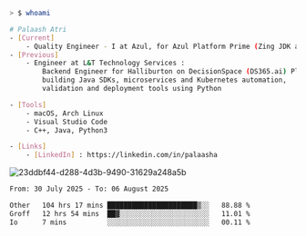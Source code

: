 ```sh
> $ whoami

# Palaash Atri
- [Current]
    - Quality Engineer - I at Azul, for Azul Platform Prime (Zing JDK and OptHub Cloud-Native Compiler)
- [Previous]
    - Engineer at L&T Technology Services :
        Backend Engineer for Halliburton on DecisionSpace (DS365.ai) Platform team,
        building Java SDKs, microservices and Kubernetes automation,
        validation and deployment tools using Python

- [Tools]
    - macOS, Arch Linux
    - Visual Studio Code
    - C++, Java, Python3

- [Links]
    - [LinkedIn] : https://linkedin.com/in/palaasha 

```
![23ddbf44-d288-4d3b-9490-31629a248a5b](https://github.com/user-attachments/assets/e8f7d8c9-2427-40a3-b819-73b167b77e19)


<!--START_SECTION:waka-->

```txt
From: 30 July 2025 - To: 06 August 2025

Other   104 hrs 17 mins ██████████████████████▒░░   88.88 %
Groff   12 hrs 54 mins  ██▓░░░░░░░░░░░░░░░░░░░░░░   11.01 %
Io      7 mins          ░░░░░░░░░░░░░░░░░░░░░░░░░   00.11 %
```

<!--END_SECTION:waka-->
